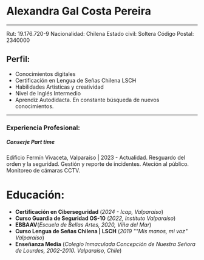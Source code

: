 # Alexandra Gal Costa Pereira
---
Rut: 19.176.720-9
Nacionalidad: Chilena
Estado civil: Soltera
Código Postal: 2340000

## Perfil:

- Conocimientos digitales
- Certificación en Lengua de Señas Chilena LSCH
- Habilidades Artísticas y creatividad
- Nivel de Inglés Intermedio
- Aprendiz Autodidacta. En constante búsqueda de nuevos conocimientos.

---

### Experiencia Profesional:
##### **Conserje Part time**
Edificio Fermín Vivaceta, Valparaíso | 2023 - Actualidad.
Resguardo del orden y la seguridad. Gestión y reporte de incidentes. Ateción al público. Monitoreo de cámaras CCTV.

# Educación:

- **Certificación en Ciberseguridad** (*2024 - Icap, Valparaíso*)
- **Curso Guardia de Seguridad OS-10**  (*2022, Instituto Valparaíso*)
- **EBBAAV**(*Escuela de Bellas Artes, 2020, Viña del Mar*)
- **Curso Lengua de Señas Chilena | LSCH** (*2019 ""Mis manos, mi voz" Valparaíso*)
- **Enseñanza Media** (*Colegio Inmaculada Concepción de Nuestra Señora de Lourdes, 2002-2010. Valparaíso, Chile*)
